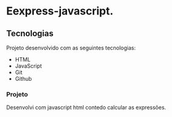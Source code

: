 # Eexpress-javascript.
## Tecnologias
Projeto desenvolvido com as seguintes tecnologias:

- HTML
- JavaScript
- Git
- Github

### Projeto
Desenvolvi com javascript html contedo calcular as expressões.


